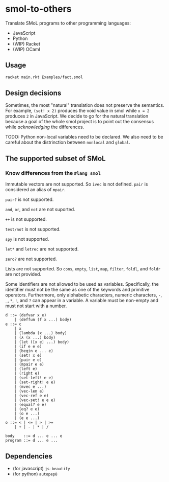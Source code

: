 # smol-to-others

Translate SMoL programs to other programming languages:

- JavaScript
- Python
- (WIP) Racket
- (WIP) OCaml

## Usage

```sh
racket main.rkt Examples/fact.smol
```

## Design decisions

Sometimes, the most "natural" translation does not preserve the semantics. For example, `(set! x 2)` produces the void value in smol while `x = 2` produces `2` in JavaScript. We decide to go for the natural translation because a goal of the whole smol project is to point out the consensus while *acknowledging* the differences.

TODO: Python non-local variables need to be declared. We also need to be careful about the distrinction between `nonlocal` and `global`.

## The supported subset of SMoL

### Know differences from the `#lang smol`

Immutable vectors are not supported. So `ivec` is not defined. `pair` is considered an alias of `mpair`.

`pair?` is not supported.

`and`, `or`, and `not` are not suported.

`++` is not supported.

`test/not` is not supported.

`spy` is not supported.

`let*` and `letrec` are not supported.

`zero?` are not supported.

Lists are not supported. So `cons`, `empty`, `list`, `map`, `filter`, `foldl`, and `foldr` are not provided.

Some identifiers are not allowed to be used as variables. Specifically,
the identifier must not be the same as one of the keywords and primitive operators.
Furthermore, only alphabetic characters, numeric characters, `-`, `_`, `*`, `!`, and `?` can appear in a variable. A variable must be non-empty and must not start with a number.

```
d ::= (defvar x e)
    | (deffun (f x ...) body)
e ::= c
    | x
    | (lambda (x ...) body)
    | (λ (x ...) body)
    | (let ([x e] ...) body)
    | (if e e e)
    | (begin e ... e)
    | (set! x e)
    | (pair e e)
    | (mpair e e)
    | (left e)
    | (right e)
    | (set-left! e e)
    | (set-right! e e)
    | (mvec e ...)
    | (vec-len e)
    | (vec-ref e e)
    | (vec-set! e e e)
    | (equal? e e)
    | (eq? e e)
    | (o e ...)
    | (e e ...)
o ::= < | <= | > | >=
    | + | - | * | /

body    ::= d ... e ... e
program ::= d ... e ...
```

## Dependencies

- (for javascript) `js-beautify`
- (for python) `autopep8`
